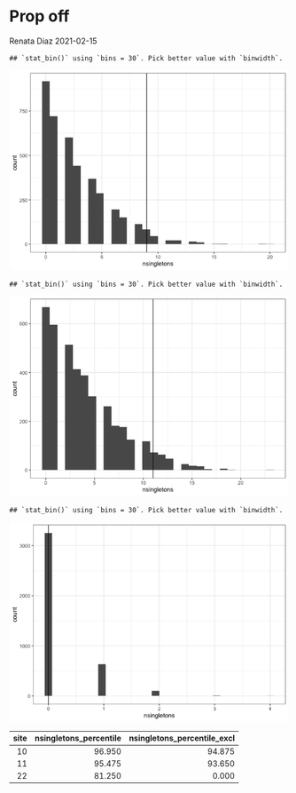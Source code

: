 Prop off
================
Renata Diaz
2021-02-15

    ## `stat_bin()` using `bins = 30`. Pick better value with `binwidth`.

![](nsingletons_prelim_results_files/figure-gfm/unnamed-chunk-1-1.png)<!-- -->

    ## `stat_bin()` using `bins = 30`. Pick better value with `binwidth`.

![](nsingletons_prelim_results_files/figure-gfm/unnamed-chunk-1-2.png)<!-- -->

    ## `stat_bin()` using `bins = 30`. Pick better value with `binwidth`.

![](nsingletons_prelim_results_files/figure-gfm/unnamed-chunk-1-3.png)<!-- -->

<div class="kable-table">

| site | nsingletons\_percentile | nsingletons\_percentile\_excl |
| ---: | ----------------------: | ----------------------------: |
|   10 |                  96.950 |                        94.875 |
|   11 |                  95.475 |                        93.650 |
|   22 |                  81.250 |                         0.000 |

</div>
